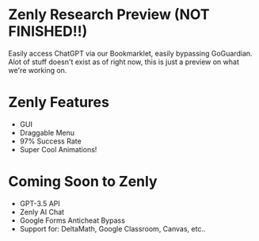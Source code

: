# Zenly Research Preview (NOT FINISHED!!)
Easily access ChatGPT via our Bookmarklet, easily bypassing GoGuardian. Alot of stuff doesn't exist as of right now, this is just a preview on what we're working on. </br>

# Zenly Features
- GUI </br>
- Draggable Menu </br>
- 97% Success Rate </br>
- Super Cool Animations! </br>

# Coming Soon to Zenly
- GPT-3.5 API </br>
- Zenly AI Chat </br>
- Google Forms Anticheat Bypass </br>
- Support for: DeltaMath, Google Classroom, Canvas, etc.. </br>
